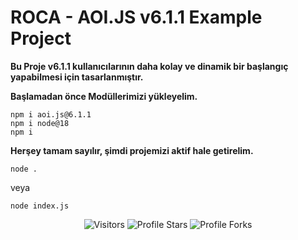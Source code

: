# ROCA - AOI.JS v6.1.1 Example Project

**Bu Proje v6.1.1 kullanıcılarının daha kolay ve dinamik bir başlangıç yapabilmesi için tasarlanmıştır.**

**Başlamadan önce Modüllerimizi yükleyelim.**
```
npm i aoi.js@6.1.1
npm i node@18
npm i 
```

**Herşey tamam sayılır, şimdi projemizi aktif hale getirelim.**
```
node .
```
veya
```
node index.js
```


<p align="center">
<img src="https://gpvc.arturio.dev/lewafuse" alt="Visitors"></a>
<img src="https://img.shields.io/badge/dynamic/json?&label=Total%20Stars&color=bb2527&style=flat&style=for-the-badge&query=%24.stars&url=https://api.github-star-counter.workers.dev/user/lewafuse" alt="Profile Stars"></a>
<img src="https://img.shields.io/badge/dynamic/json?&label=Total%20Forks&color=bb2527&style=flat&style=for-the-badge&query=%24.forks&url=https://api.github-star-counter.workers.dev/user/lewafuse" alt="Profile Forks"></a>
<p>
